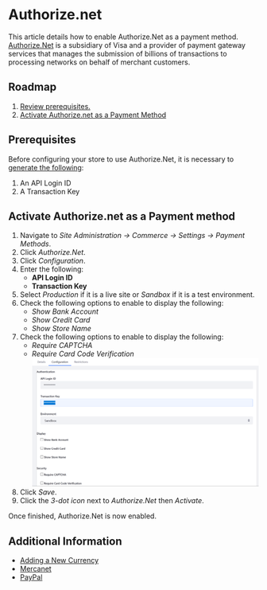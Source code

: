 # Authorize.net

This article details how to enable Authorize.Net as a payment method. [Authorize.Net](https://www.authorize.net/about-us/) is a subsidiary of Visa and a provider of payment gateway services that manages the submission of billions of transactions to processing networks on behalf of merchant customers.

## Roadmap

1. [Review prerequisites.](#prerequisites)
1. [Activate Authorize.net as a Payment Method](#activate-authorize.net-as-a-payment-method)

## Prerequisites

Before configuring your store to use Authorize.Net, it is necessary to [generate the following](https://support.authorize.net/s/article/How-do-I-obtain-my-API-Login-ID-and-Transaction-Key):

1. An API Login ID
1. A Transaction Key

## Activate Authorize.net as a Payment method

1. Navigate to _Site Administration → Commerce → Settings → Payment Methods_.
2. Click _Authorize.Net_.
3. Click _Configuration_.
4. Enter the following:
    * **API Login ID**
    * **Transaction Key**
5. Select _Production_ if it is a live site or _Sandbox_ if it is a test environment.
6. Check the following options to enable to display the following:
    * _Show Bank Account_
    * _Show Credit Card_
    * _Show Store Name_
7. Check the following options to enable to display the following:
    * _Require CAPTCHA_
    * _Require Card Code Verification_
       ![Authorize.Net Settings](./authorize.net/images/01.png)
8. Click _Save_.
9. Click the _3-dot icon_ next to _Authorize.Net_ then _Activate_.

Once finished, Authorize.Net is now enabled.

## Additional Information

* [Adding a New Currency](../getting-started/adding-a-new-currency.md)
* [Mercanet](../sales/mercanet.md)
* [PayPal](../sales/mercanet.md)
